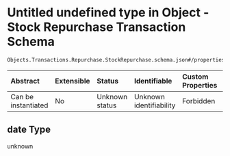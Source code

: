 # Untitled undefined type in Object - Stock Repurchase Transaction Schema

```txt
Objects.Transactions.Repurchase.StockRepurchase.schema.json#/properties/date
```



| Abstract            | Extensible | Status         | Identifiable            | Custom Properties | Additional Properties | Access Restrictions | Defined In                                                                                                                      |
| :------------------ | :--------- | :------------- | :---------------------- | :---------------- | :-------------------- | :------------------ | :------------------------------------------------------------------------------------------------------------------------------ |
| Can be instantiated | No         | Unknown status | Unknown identifiability | Forbidden         | Allowed               | none                | [StockRepurchase.schema.json*](../../schema/objects/transactions/repurchase/StockRepurchase.schema.json "open original schema") |

## date Type

unknown
